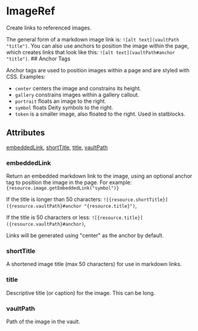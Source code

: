 # ImageRef

Create links to referenced images.

The general form of a markdown image link is: `![alt text](vaultPath "title")`. You can also use anchors to position the image within the page, which creates links that look like this: `![alt text](vaultPath#anchor "title")`.  ## Anchor Tags

Anchor tags are used to position images within a page and are styled with CSS. Examples:

- `center` centers the image and constrains its height.
- `gallery` constrains images within a gallery callout.
- `portrait` floats an image to the right.
- `symbol` floats Deity symbols to the right.
- `token` is a smaller image, also floated to the right. Used in statblocks.

## Attributes

[embeddedLink](#embeddedlink), [shortTitle](#shorttitle), [title](#title), [vaultPath](#vaultpath)


### embeddedLink

Return an embedded markdown link to the image, using an optional anchor tag to position the image in the page. For example: `{resource.image.getEmbeddedLink("symbol")}`

If the title is longer than 50 characters: `![{resource.shortTitle}]({resource.vaultPath}#anchor "{resource.title}")`,

If the title is 50 characters or less: `![{resource.title}]({resource.vaultPath}#anchor)`,

Links will be generated using "center" as the anchor by default.

### shortTitle

A shortened image title (max 50 characters) for use in markdown links.

### title

Descriptive title (or caption) for the image. This can be long.

### vaultPath

Path of the image in the vault.
